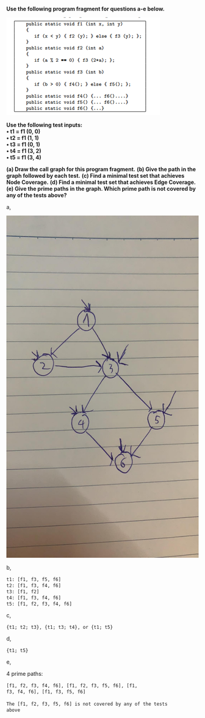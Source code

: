 **Use the following program fragment for questions a-e below.**

![image](https://raw.githubusercontent.com/RonLeader/formdangnhap/master/Exercise-7.4.3.md.png)

**Use the following test inputs:** <br>
**• t1 = f1 (0, 0)** <br>
**• t2 = f1 (1, 1)** <br>
**• t3 = f1 (0, 1)** <br>
**• t4 = f1 (3, 2)** <br>
**• t5 = f1 (3, 4)** <br>

**(a) Draw the call graph for this program fragment.**
**(b) Give the path in the graph followed by each test.** 
**(c) Find a minimal test set that achieves Node Coverage.** 
**(d) Find a minimal test set that achieves Edge Coverage.** 
**(e) Give the prime paths in the graph. Which prime path is not covered by any of the tests above?**

a,

![image](https://github.com/RonLeader/formdangnhap/blob/master/Exercise-7.4.3.jpg)

b,
```
t1: [f1, f3, f5, f6] 
t2: [f1, f3, f4, f6] 
t3: [f1, f2] 
t4: [f1, f3, f4, f6] 
t5: [f1, f2, f3, f4, f6]
```

c,
```
{t1; t2; t3}, {t1; t3; t4}, or {t1; t5}
```
d,
```
{t1; t5}
```
e,

4 prime paths:
```
[f1, f2, f3, f4, f6], [f1, f2, f3, f5, f6], [f1,
f3, f4, f6], [f1, f3, f5, f6] 

The [f1, f2, f3, f5, f6] is not covered by any of the tests
above
```
